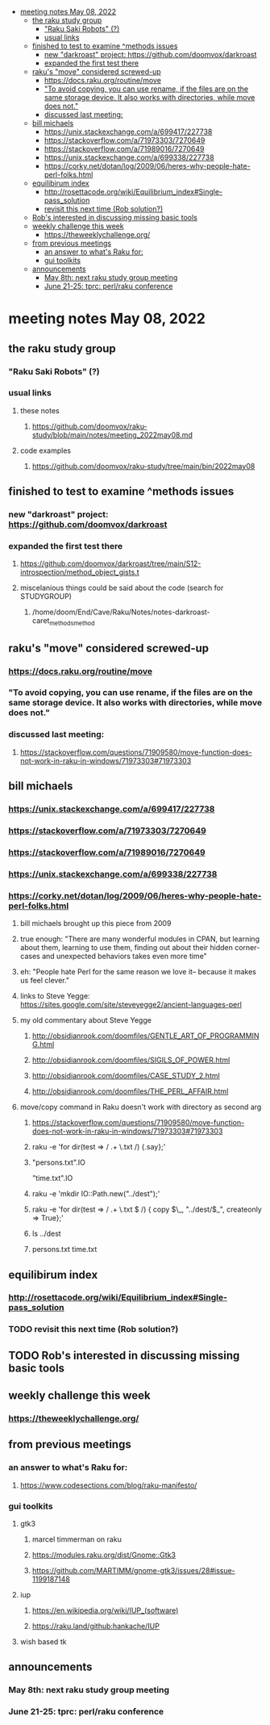 - [meeting notes May 08, 2022](#org5f61e20)
  - [the raku study group](#orgcf36f23)
    - ["Raku Saki Robots" (?)](#orgcf33572)
    - [usual links](#org5af5910)
  - [finished to test to examine ^methods issues](#orgbe2b1ee)
    - [new "darkroast" project: <https://github.com/doomvox/darkroast>](#org0b721e6)
    - [expanded the first test there](#org1b7a169)
  - [raku's "move" considered screwed-up](#orgf0becd0)
    - [<https://docs.raku.org/routine/move>](#org1bea4af)
    - ["To avoid copying, you can use rename, if the files are on the same storage device. It also works with directories, while move does not."](#org94397c6)
    - [discussed last meeting:](#org20cb6a7)
  - [bill michaels](#orgafb1486)
    - [<https://unix.stackexchange.com/a/699417/227738>](#org130a781)
    - [<https://stackoverflow.com/a/71973303/7270649>](#orgc7dc2d6)
    - [<https://stackoverflow.com/a/71989016/7270649>](#org6219cd3)
    - [<https://unix.stackexchange.com/a/699338/227738>](#orgbb9e9b9)
    - [<https://corky.net/dotan/log/2009/06/heres-why-people-hate-perl-folks.html>](#orga720fd6)
  - [equilibirum index](#org586d121)
    - [<http://rosettacode.org/wiki/Equilibrium_index#Single-pass_solution>](#org9ec42ed)
    - [revisit this next time (Rob solution?)](#orgd63673f)
  - [Rob's interested in discussing missing basic tools](#org8cd42cc)
  - [weekly challenge this week](#org14c967f)
    - [<https://theweeklychallenge.org/>](#orgaed98a9)
  - [from previous meetings](#org0f97ef5)
    - [an answer to what's Raku for:](#org5382ff5)
    - [gui toolkits](#org611ed31)
  - [announcements](#orgab44667)
    - [May 8th: next raku study group meeting](#org8b347c6)
    - [June 21-25: tprc: perl/raku conference](#orga346a17)


<a id="org5f61e20"></a>

# meeting notes May 08, 2022


<a id="orgcf36f23"></a>

## the raku study group


<a id="orgcf33572"></a>

### "Raku Saki Robots" (?)


<a id="org5af5910"></a>

### usual links

1.  these notes

    1.  <https://github.com/doomvox/raku-study/blob/main/notes/meeting_2022may08.md>

2.  code examples

    1.  <https://github.com/doomvox/raku-study/tree/main/bin/2022may08>


<a id="orgbe2b1ee"></a>

## finished to test to examine ^methods issues


<a id="org0b721e6"></a>

### new "darkroast" project: <https://github.com/doomvox/darkroast>


<a id="org1b7a169"></a>

### expanded the first test there

1.  <https://github.com/doomvox/darkroast/tree/main/S12-introspection/method_object_gists.t>

2.  miscelanious things could be said about the code (search for STUDYGROUP)

    1.  /home/doom/End/Cave/Raku/Notes/notes-darkroast-caret<sub>methods</sub><sub>method</sub>


<a id="orgf0becd0"></a>

## raku's "move" considered screwed-up


<a id="org1bea4af"></a>

### <https://docs.raku.org/routine/move>


<a id="org94397c6"></a>

### "To avoid copying, you can use rename, if the files are on the same storage device. It also works with directories, while move does not."


<a id="org20cb6a7"></a>

### discussed last meeting:

1.  <https://stackoverflow.com/questions/71909580/move-function-does-not-work-in-raku-in-windows/71973303#71973303>


<a id="orgafb1486"></a>

## bill michaels


<a id="org130a781"></a>

### <https://unix.stackexchange.com/a/699417/227738>


<a id="orgc7dc2d6"></a>

### <https://stackoverflow.com/a/71973303/7270649>


<a id="org6219cd3"></a>

### <https://stackoverflow.com/a/71989016/7270649>


<a id="orgbb9e9b9"></a>

### <https://unix.stackexchange.com/a/699338/227738>


<a id="orga720fd6"></a>

### <https://corky.net/dotan/log/2009/06/heres-why-people-hate-perl-folks.html>

1.  bill michaels brought up this piece from 2009

2.  true enough: "There are many wonderful modules in CPAN, but learning about them, learning to use them, finding out about their hidden corner-cases and unexpected behaviors takes even more time"

3.  eh: "People hate Perl for the same reason we love it&#x2013; because it makes us feel clever."

4.  links to Steve Yegge: <https://sites.google.com/site/steveyegge2/ancient-languages-perl>

5.  my old commentary about Steve Yegge

    1.  <http://obsidianrook.com/doomfiles/GENTLE_ART_OF_PROGRAMMING.html>
    
    2.  <http://obsidianrook.com/doomfiles/SIGILS_OF_POWER.html>
    
    3.  <http://obsidianrook.com/doomfiles/CASE_STUDY_2.html>
    
    4.  <http://obsidianrook.com/doomfiles/THE_PERL_AFFAIR.html>

6.  move/copy command in Raku doesn't work with directory as second arg

    1.  <https://stackoverflow.com/questions/71909580/move-function-does-not-work-in-raku-in-windows/71973303#71973303>
    
    2.  raku -e 'for dir(test => / .+ \\.txt /) {.say};'
    
    3.  "persons.txt".IO
    
        "time.txt".IO
    
    4.  raku -e 'mkdir IO::Path.new("../dest");'
    
    5.  raku -e 'for dir(test => / .+ \\.txt $ /) { copy $\_, "../dest/$\_", createonly => True};'
    
    6.  ls ../dest
    
    7.  persons.txt time.txt


<a id="org586d121"></a>

## equilibirum index


<a id="org9ec42ed"></a>

### <http://rosettacode.org/wiki/Equilibrium_index#Single-pass_solution>


<a id="orgd63673f"></a>

### TODO revisit this next time (Rob solution?)


<a id="org8cd42cc"></a>

## TODO Rob's interested in discussing missing basic tools


<a id="org14c967f"></a>

## weekly challenge this week


<a id="orgaed98a9"></a>

### <https://theweeklychallenge.org/>


<a id="org0f97ef5"></a>

## from previous meetings


<a id="org5382ff5"></a>

### an answer to what's Raku for:

1.  <https://www.codesections.com/blog/raku-manifesto/>


<a id="org611ed31"></a>

### gui toolkits

1.  gtk3

    1.  marcel timmerman on raku
    
    2.  <https://modules.raku.org/dist/Gnome::Gtk3>
    
    3.  <https://github.com/MARTIMM/gnome-gtk3/issues/28#issue-1199187148>

2.  iup

    1.  <https://en.wikipedia.org/wiki/IUP_(software)>
    
    2.  <https://raku.land/github:hankache/IUP>

3.  wish based tk


<a id="orgab44667"></a>

## announcements


<a id="org8b347c6"></a>

### May 8th: next raku study group meeting


<a id="orga346a17"></a>

### June 21-25: tprc: perl/raku conference
